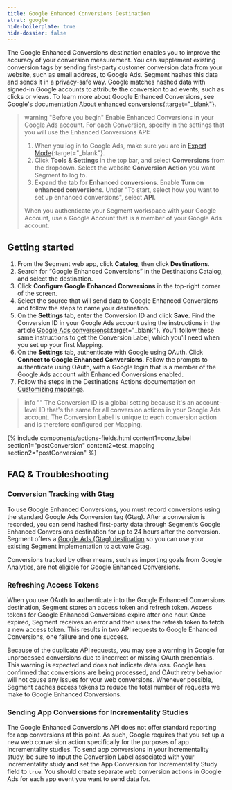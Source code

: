 ```yaml
---
title: Google Enhanced Conversions Destination
strat: google
hide-boilerplate: true
hide-dossier: false
---
```


The Google Enhanced Conversions destination enables you to improve the accuracy of your conversion measurement. You can supplement existing conversion tags by sending first-party customer conversion data from your website, such as email address, to Google Ads. Segment hashes this data and sends it in a privacy-safe way. Google matches hashed data with signed-in Google accounts to attribute the conversion to ad events, such as clicks or views. To learn more about Google Enhanced Conversions, see Google's documentation [About enhanced conversions](https://support.google.com/google-ads/answer/9888656?hl=en-GB){:target="_blank"}.

> warning "Before you begin"
> Enable Enhanced Conversions in your Google Ads account. For each Conversion, specify in the settings that you will use the Enhanced Conversions API:
> 1.  When you log in to Google Ads, make sure you are in [Expert Mode](https://support.google.com/google-ads/answer/9520605?hl=en){:target="_blank"}.
> 2. Click **Tools & Settings** in the top bar, and select **Conversions** from the dropdown. Select the website **Conversion Action** you want Segment to log to.
> 3. Expand the tab for **Enhanced conversions**. Enable **Turn on enhanced conversions**. Under "To start, select how you want to set up enhanced conversions", select **API**.
> 
> When you authenticate your Segment workspace with your Google Account, use a Google Account that is a member of your Google Ads account.

## Getting started
1. From the Segment web app, click **Catalog**, then click **Destinations**.
2. Search for “Google Enhanced Conversions” in the Destinations Catalog, and select the destination.
3. Click **Configure Google Enhanced Conversions** in the top-right corner of the screen.
4. Select the source that will send data to Google Enhanced Conversions and follow the steps to name your destination.
5. On the **Settings** tab, enter the Conversion ID and click **Save**. Find the Conversion ID in your Google Ads account using the instructions in the article [Google Ads conversions](https://support.google.com/tagmanager/answer/6105160?hl=en){:target="_blank"}. You'll follow these same instructions to get the Conversion Label, which you'll need when you set up your first Mapping.
6. On the **Settings** tab, authenticate with Google using OAuth. Click **Connect to Google Enhanced Conversions**. Follow the prompts to authenticate using OAuth, with a Google login that is a member of the Google Ads account with Enhanced Conversions enabled.
7. Follow the steps in the Destinations Actions documentation on [Customizing mappings](/docs/connections/destinations/actions/#customizing-mappings).

> info ""
> The Conversion ID is a global setting because it's an account-level ID that's the same for all conversion actions in your Google Ads account. The Conversion Label is unique to each conversion action and is therefore configured per Mapping.

{% include components/actions-fields.html content1=conv_label section1="postConversion" content2=test_mapping section2="postConversion" %}

## FAQ & Troubleshooting

### Conversion Tracking with Gtag

To use Google Enhanced Conversions, you must record conversions using the standard Google Ads Conversion tag (Gtag). After a conversion is recorded, you can send hashed first-party data through Segment’s Google Enhanced Conversions destination for up to 24 hours after the conversion. Segment offers a [Google Ads (Gtag) destination](/docs/connections/destinations/catalog/google-ads-gtag/) so you can use your existing Segment implementation to activate Gtag.

Conversions tracked by other means, such as importing goals from Google Analytics, are not eligible for Google Enhanced Conversions.

### Refreshing Access Tokens

When you use OAuth to authenticate into the Google Enhanced Conversions destination, Segment stores an access token and refresh token. Access tokens for Google Enhanced Conversions expire after one hour. Once expired, Segment receives an error and then uses the refresh token to fetch a new access token. This results in two API requests to Google Enhanced Conversions, one failure and one success.

Because of the duplicate API requests, you may see a warning in Google for unprocessed conversions due to incorrect or missing OAuth credentials. This warning is expected and does not indicate data loss. Google has confirmed that conversions are being processed, and OAuth retry behavior will not cause any issues for your web conversions. Whenever possible, Segment caches access tokens to reduce the total number of requests we make to Google Enhanced Conversions.

### Sending App Conversions for Incrementality Studies

The Google Enhanced Conversions API does not offer standard reporting for app conversions at this point. As such, Google requires that you set up a new web conversion action specifically for the purposes of app incrementality studies. To send app conversions in your incrementality study, be sure to input the Conversion Label associated with your incrementality study **and** set the App Conversion for Incrementality Study field to `true`. You should create separate web conversion actions in Google Ads for each app event you want to send data for.

